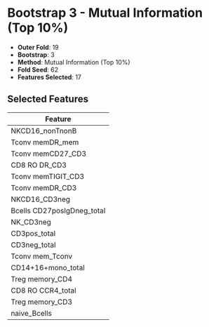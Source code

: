 # Bootstrap 3 - Mutual Information (Top 10%)

- **Outer Fold**: 19
- **Bootstrap**: 3
- **Method**: Mutual Information (Top 10%)
- **Fold Seed**: 62
- **Features Selected**: 17

## Selected Features

| Feature |
|---------|
| NKCD16_nonTnonB |
| Tconv memDR_mem |
| Tconv memCD27_CD3 |
| CD8 RO DR_CD3 |
| Tconv memTIGIT_CD3 |
| Tconv memDR_CD3 |
| NKCD16_CD3neg |
| Bcells CD27posIgDneg_total |
| NK_CD3neg |
| CD3pos_total |
| CD3neg_total |
| Tconv mem_Tconv |
| CD14+16+mono_total |
| Treg memory_CD4 |
| CD8 RO CCR4_total |
| Treg memory_CD3 |
| naive_Bcells |
